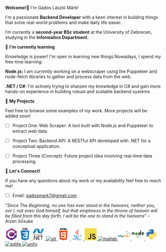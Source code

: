 **Welcome!👋** 
I'm Gados László Márk!

I'm a passionate **Backend Developer** with a keen interest in building things that solve real-world problems and make daily life easier.

 I’m currently a **second-year BSc student** at the University of Debrecen, studying in the **Informatics Department.**

  

🌱 **I'm currently learning**

Knowledge is power! I'm open in learning new things.Nowadays, I spend my free time learning:


**Node.js:** I am currently working on a webscraper using the Puppeteer and node-fetch libraries to gather and process data from the web.

  

**.NET / C#**: I'm actively trying to sharpen my knowledge in C# and gain more hands-on experience in building robust and scalable backend systems.

  

🚀 **My Projects**

Feel free to browse some examples of my work. More projects will be added soon!

 - [ ] Project One: Web Scraper: A tool built with Node.js and Puppeteer
                     to extract web data.
 - [ ] Project Two: Backend API: A RESTful API developed with .NET for a
                     conceptual application.
 - [ ] Project Three (Concept): Future project idea involving real-time
                     data processing.
                     
                     
                     
                     

  

🤝 **Let's Connect!**

If you have any questions about my work or my availability feel free to reach me!

  

 - [ ] Email: gadosmark7@gmail.com

  

"*Since The Beginning, no one has ever stood in the heavens, neither you, nor I, not even God himself, but that emptiness in the throne of heaven will be filled from this day forth, I will be the one to stand in the heavens*" – Aizen Sōsuke

<p align="left"> <a href="https://www.w3schools.com/cs/" target="_blank" rel="noreferrer"> <img src="https://raw.githubusercontent.com/devicons/devicon/master/icons/csharp/csharp-original.svg" alt="csharp" width="40" height="40"/> </a> <a href="https://www.w3schools.com/css/" target="_blank" rel="noreferrer"> <img src="https://raw.githubusercontent.com/devicons/devicon/master/icons/css3/css3-original-wordmark.svg" alt="css3" width="40" height="40"/> </a> <a href="https://dotnet.microsoft.com/" target="_blank" rel="noreferrer"> <img src="https://raw.githubusercontent.com/devicons/devicon/master/icons/dot-net/dot-net-original-wordmark.svg" alt="dotnet" width="40" height="40"/> </a> <a href="https://git-scm.com/" target="_blank" rel="noreferrer"> <img src="https://www.vectorlogo.zone/logos/git-scm/git-scm-icon.svg" alt="git" width="40" height="40"/> </a> <a href="https://www.w3.org/html/" target="_blank" rel="noreferrer"> <img src="https://raw.githubusercontent.com/devicons/devicon/master/icons/html5/html5-original-wordmark.svg" alt="html5" width="40" height="40"/> </a> <a href="https://www.java.com" target="_blank" rel="noreferrer"> <img src="https://raw.githubusercontent.com/devicons/devicon/master/icons/java/java-original.svg" alt="java" width="40" height="40"/> </a> <a href="https://developer.mozilla.org/en-US/docs/Web/JavaScript" target="_blank" rel="noreferrer"> <img src="https://raw.githubusercontent.com/devicons/devicon/master/icons/javascript/javascript-original.svg" alt="javascript" width="40" height="40"/> </a> <a href="https://www.mathworks.com/" target="_blank" rel="noreferrer"> <img src="https://upload.wikimedia.org/wikipedia/commons/2/21/Matlab_Logo.png" alt="matlab" width="40" height="40"/> </a> <a href="https://www.mysql.com/" target="_blank" rel="noreferrer"> <img src="https://raw.githubusercontent.com/devicons/devicon/master/icons/mysql/mysql-original-wordmark.svg" alt="mysql" width="40" height="40"/> </a> <a href="https://nodejs.org" target="_blank" rel="noreferrer"> <img src="https://raw.githubusercontent.com/devicons/devicon/master/icons/nodejs/nodejs-original-wordmark.svg" alt="nodejs" width="40" height="40"/> </a> <a href="https://www.python.org" target="_blank" rel="noreferrer"> <img src="https://raw.githubusercontent.com/devicons/devicon/master/icons/python/python-original.svg" alt="python" width="40" height="40"/> </a> <a href="https://www.sqlite.org/" target="_blank" rel="noreferrer"> <img src="https://www.vectorlogo.zone/logos/sqlite/sqlite-icon.svg" alt="sqlite" width="40" height="40"/> </a> <a href="https://unity.com/" target="_blank" rel="noreferrer"> <img src="https://www.vectorlogo.zone/logos/unity3d/unity3d-icon.svg" alt="unity" width="40" height="40"/> </a> </p>
